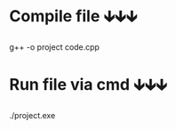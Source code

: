 <h1>
    Compile file  
    🡳🡳🡳
</h1>

g++ -o project code.cpp

<h1>
    Run file via cmd
    🡳🡳🡳
</h1>

./project.exe